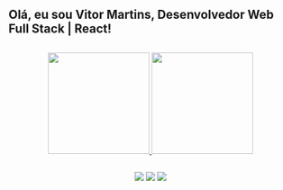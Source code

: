   ## Olá, eu sou Vitor Martins, Desenvolvedor Web Full Stack | React!

##
##

<div align="center" display="flex">
  <a href="https://github.com/vitormartinsxd">
  <img height="180em" src="https://github-readme-stats.vercel.app/api?username=vitormartinsxd&show_icons=true&theme=dark&include_all_commits=true&count_private=true"/>
  <img height="180em" src="https://github-readme-stats.vercel.app/api/top-langs/?username=vitormartinsxd&layout=compact&langs_count=7&theme=dark"/>


  ##
  ##
  

<a href="https://www.instagram.com/_vmartinsz/" target="_blank"><img src="https://img.shields.io/badge/-Instagram-%23E4405F?style=for-the-badge&logo=instagram&logoColor=white" target="_blank"></a>
  <a href="https://www.linkedin.com/in/vitor-martins-42176a165/" target="_blank"><img src="https://img.shields.io/badge/-LinkedIn-%230077B5?style=for-the-badge&logo=linkedin&logoColor=white" target="_blank"></a> 
 <a href = "mailto:vitormartinssxd@gmail.com"><img src="https://img.shields.io/badge/-Gmail-%23333?style=for-the-badge&logo=gmail&logoColor=white" target="_blank"></a>
 </div> 
  
  
  
